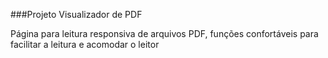###Projeto Visualizador de PDF

Página para leitura responsiva de arquivos PDF, funções confortáveis para facilitar a leitura e acomodar o leitor
